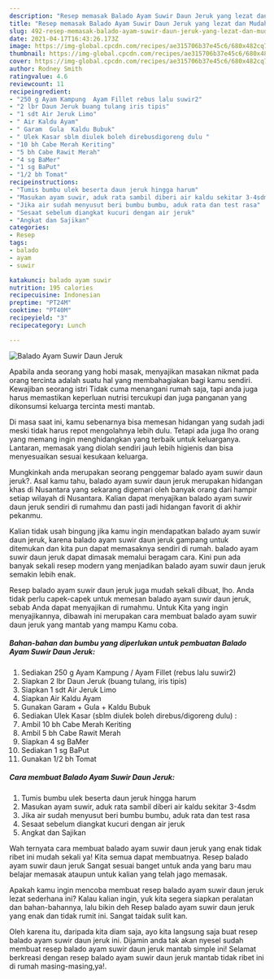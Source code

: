 ```yaml
---
description: "Resep memasak Balado Ayam Suwir Daun Jeruk yang lezat dan Mudah Dibuat"
title: "Resep memasak Balado Ayam Suwir Daun Jeruk yang lezat dan Mudah Dibuat"
slug: 492-resep-memasak-balado-ayam-suwir-daun-jeruk-yang-lezat-dan-mudah-dibuat
date: 2021-04-17T16:43:26.173Z
image: https://img-global.cpcdn.com/recipes/ae315706b37e45c6/680x482cq70/balado-ayam-suwir-daun-jeruk-foto-resep-utama.jpg
thumbnail: https://img-global.cpcdn.com/recipes/ae315706b37e45c6/680x482cq70/balado-ayam-suwir-daun-jeruk-foto-resep-utama.jpg
cover: https://img-global.cpcdn.com/recipes/ae315706b37e45c6/680x482cq70/balado-ayam-suwir-daun-jeruk-foto-resep-utama.jpg
author: Rodney Smith
ratingvalue: 4.6
reviewcount: 11
recipeingredient:
- "250 g Ayam Kampung  Ayam Fillet rebus lalu suwir2"
- "2 lbr Daun Jeruk buang tulang iris tipis"
- "1 sdt Air Jeruk Limo"
- " Air Kaldu Ayam"
- " Garam  Gula  Kaldu Bubuk"
- " Ulek Kasar sblm diulek boleh direbusdigoreng dulu "
- "10 bh Cabe Merah Keriting"
- "5 bh Cabe Rawit Merah"
- "4 sg BaMer"
- "1 sg BaPut"
- "1/2 bh Tomat"
recipeinstructions:
- "Tumis bumbu ulek beserta daun jeruk hingga harum"
- "Masukan ayam suwir, aduk rata sambil diberi air kaldu sekitar 3-4sdm"
- "Jika air sudah menyusut beri bumbu bumbu, aduk rata dan test rasa"
- "Sesaat sebelum diangkat kucuri dengan air jeruk"
- "Angkat dan Sajikan"
categories:
- Resep
tags:
- balado
- ayam
- suwir

katakunci: balado ayam suwir 
nutrition: 195 calories
recipecuisine: Indonesian
preptime: "PT24M"
cooktime: "PT40M"
recipeyield: "3"
recipecategory: Lunch

---
```



![Balado Ayam Suwir Daun Jeruk](https://img-global.cpcdn.com/recipes/ae315706b37e45c6/680x482cq70/balado-ayam-suwir-daun-jeruk-foto-resep-utama.jpg)

Apabila anda seorang yang hobi masak, menyajikan masakan nikmat pada orang tercinta adalah suatu hal yang membahagiakan bagi kamu sendiri. Kewajiban seorang istri Tidak cuma menangani rumah saja, tapi anda juga harus memastikan keperluan nutrisi tercukupi dan juga panganan yang dikonsumsi keluarga tercinta mesti mantab.

Di masa  saat ini, kamu sebenarnya bisa memesan hidangan yang sudah jadi meski tidak harus repot mengolahnya lebih dulu. Tetapi ada juga lho orang yang memang ingin menghidangkan yang terbaik untuk keluarganya. Lantaran, memasak yang diolah sendiri jauh lebih higienis dan bisa menyesuaikan sesuai kesukaan keluarga. 



Mungkinkah anda merupakan seorang penggemar balado ayam suwir daun jeruk?. Asal kamu tahu, balado ayam suwir daun jeruk merupakan hidangan khas di Nusantara yang sekarang digemari oleh banyak orang dari hampir setiap wilayah di Nusantara. Kalian dapat menyajikan balado ayam suwir daun jeruk sendiri di rumahmu dan pasti jadi hidangan favorit di akhir pekanmu.

Kalian tidak usah bingung jika kamu ingin mendapatkan balado ayam suwir daun jeruk, karena balado ayam suwir daun jeruk gampang untuk ditemukan dan kita pun dapat memasaknya sendiri di rumah. balado ayam suwir daun jeruk dapat dimasak memalui beragam cara. Kini pun ada banyak sekali resep modern yang menjadikan balado ayam suwir daun jeruk semakin lebih enak.

Resep balado ayam suwir daun jeruk juga mudah sekali dibuat, lho. Anda tidak perlu capek-capek untuk memesan balado ayam suwir daun jeruk, sebab Anda dapat menyajikan di rumahmu. Untuk Kita yang ingin menyajikannya, dibawah ini merupakan cara membuat balado ayam suwir daun jeruk yang mantab yang mampu Kamu coba.

<!--inarticleads1-->

##### Bahan-bahan dan bumbu yang diperlukan untuk pembuatan Balado Ayam Suwir Daun Jeruk:

1. Sediakan 250 g Ayam Kampung / Ayam Fillet (rebus lalu suwir2)
1. Siapkan 2 lbr Daun Jeruk (buang tulang, iris tipis)
1. Siapkan 1 sdt Air Jeruk Limo
1. Siapkan  Air Kaldu Ayam
1. Gunakan  Garam + Gula + Kaldu Bubuk
1. Sediakan  Ulek Kasar (sblm diulek boleh direbus/digoreng dulu) :
1. Ambil 10 bh Cabe Merah Keriting
1. Ambil 5 bh Cabe Rawit Merah
1. Siapkan 4 sg BaMer
1. Sediakan 1 sg BaPut
1. Gunakan 1/2 bh Tomat




<!--inarticleads2-->

##### Cara membuat Balado Ayam Suwir Daun Jeruk:

1. Tumis bumbu ulek beserta daun jeruk hingga harum
1. Masukan ayam suwir, aduk rata sambil diberi air kaldu sekitar 3-4sdm
1. Jika air sudah menyusut beri bumbu bumbu, aduk rata dan test rasa
1. Sesaat sebelum diangkat kucuri dengan air jeruk
1. Angkat dan Sajikan




Wah ternyata cara membuat balado ayam suwir daun jeruk yang enak tidak ribet ini mudah sekali ya! Kita semua dapat membuatnya. Resep balado ayam suwir daun jeruk Sangat sesuai banget untuk anda yang baru mau belajar memasak ataupun untuk kalian yang telah jago memasak.

Apakah kamu ingin mencoba membuat resep balado ayam suwir daun jeruk lezat sederhana ini? Kalau kalian ingin, yuk kita segera siapkan peralatan dan bahan-bahannya, lalu bikin deh Resep balado ayam suwir daun jeruk yang enak dan tidak rumit ini. Sangat taidak sulit kan. 

Oleh karena itu, daripada kita diam saja, ayo kita langsung saja buat resep balado ayam suwir daun jeruk ini. Dijamin anda tak akan nyesel sudah membuat resep balado ayam suwir daun jeruk mantab simple ini! Selamat berkreasi dengan resep balado ayam suwir daun jeruk mantab tidak ribet ini di rumah masing-masing,ya!.

